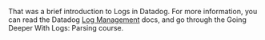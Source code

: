 That was a brief introduction to Logs in Datadog. For more information, you can read the Datadog <a href="https://docs.datadoghq.com/logs/" target="_datadog">Log Management</a> docs, and go through the Going Deeper With Logs: Parsing course. 
